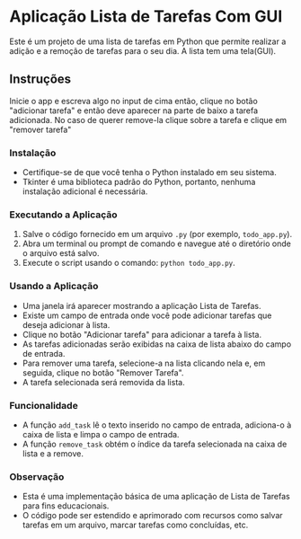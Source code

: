 # Aplicação Lista de Tarefas Com GUI

Este é um projeto de uma lista de tarefas em Python que permite realizar a adição e a remoção de tarefas para o seu dia. A lista tem uma tela(GUI).

## Instruções

Inicie o app e escreva algo no input de cima então, clique no botão "adicionar tarefa" e então deve aparecer na parte de baixo a tarefa adicionada. No caso de querer remove-la clique sobre a tarefa e clique em "remover tarefa"

### Instalação
- Certifique-se de que você tenha o Python instalado em seu sistema.
- Tkinter é uma biblioteca padrão do Python, portanto, nenhuma instalação adicional é necessária.

### Executando a Aplicação
1. Salve o código fornecido em um arquivo `.py` (por exemplo, `todo_app.py`).
2. Abra um terminal ou prompt de comando e navegue até o diretório onde o arquivo está salvo.
3. Execute o script usando o comando: `python todo_app.py`.

### Usando a Aplicação
- Uma janela irá aparecer mostrando a aplicação Lista de Tarefas.
- Existe um campo de entrada onde você pode adicionar tarefas que deseja adicionar à lista.
- Clique no botão "Adicionar tarefa" para adicionar a tarefa à lista.
- As tarefas adicionadas serão exibidas na caixa de lista abaixo do campo de entrada.
- Para remover uma tarefa, selecione-a na lista clicando nela e, em seguida, clique no botão "Remover Tarefa".
- A tarefa selecionada será removida da lista.

### Funcionalidade
- A função `add_task` lê o texto inserido no campo de entrada, adiciona-o à caixa de lista e limpa o campo de entrada.
- A função `remove_task` obtém o índice da tarefa selecionada na caixa de lista e a remove.

### Observação
- Esta é uma implementação básica de uma aplicação de Lista de Tarefas para fins educacionais.
- O código pode ser estendido e aprimorado com recursos como salvar tarefas em um arquivo, marcar tarefas como concluídas, etc.

